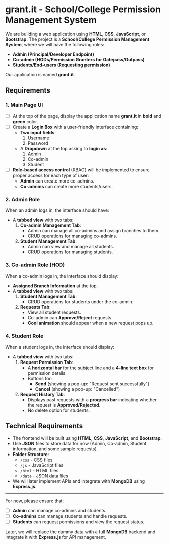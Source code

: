 # grant.it - School/College Permission Management System

We are building a web application using **HTML**, **CSS**, **JavaScript**, or **Bootstrap**. The project is a **School/College Permission Management System**, where we will have the following roles:

- **Admin (Principal/Developer Endpoint)** 
- **Co-admin (HODs/Permission Granters for Gatepass/Outpass)**
- **Students/End-users (Requesting permission)**

Our application is named **grant.it**.

## Requirements

### 1. **Main Page UI**

- [ ] At the top of the page, display the application name **grant.it** in **bold** and **green** color.
- [ ] Create a **Login Box** with a user-friendly interface containing:
  - **Two input fields**: 
    1. Username
    2. Password
  - A **Dropdown** at the top asking to **login as**:
    1. Admin
    2. Co-admin
    3. Student
- [ ] **Role-based access control** (RBAC) will be implemented to ensure proper access for each type of user:
  - **Admin** can create more co-admins.
  - **Co-admins** can create more students/users.

### 2. **Admin Role**

When an admin logs in, the interface should have:
- A **tabbed view** with two tabs:
  1. **Co-admin Management Tab**:
     - Admin can manage all co-admins and assign branches to them.
     - CRUD operations for managing co-admins.
  2. **Student Management Tab**:
     - Admin can view and manage all students.
     - CRUD operations for managing students.
     
### 3. **Co-admin Role (HOD)**

When a co-admin logs in, the interface should display:
- **Assigned Branch Information** at the top.
- A **tabbed view** with two tabs:
  1. **Student Management Tab**:
     - CRUD operations for students under the co-admin.
  2. **Requests Tab**:
     - View all student requests.
     - Co-admin can **Approve/Reject** requests.
     - **Cool animation** should appear when a new request pops up.
  
### 4. **Student Role**

When a student logs in, the interface should display:
- A **tabbed view** with two tabs:
  1. **Request Permission Tab**:
     - A **horizontal bar** for the subject line and a **4-line text box** for permission details.
     - Buttons for:
       - **Send** (showing a pop-up: "Request sent successfully")
       - **Cancel** (showing a pop-up: "Cancelled")
  2. **Request History Tab**:
     - Displays past requests with a **progress bar** indicating whether the request is **Approved/Rejected**.
     - No delete option for students.

## Technical Requirements

- The frontend will be built using **HTML**, **CSS**, **JavaScript**, and **Bootstrap**.
- Use **JSON** files to store data for now (Admin, Co-admin, Student information, and some sample requests).
- **Folder Structure**:
  - `/css` - CSS files
  - `/js` - JavaScript files
  - `/html` - HTML files
  - `/data` - JSON data files
- We will later implement APIs and integrate with **MongoDB** using **Express.js**.

---

For now, please ensure that:
- [ ] **Admin** can manage co-admins and students.
- [ ] **Co-admins** can manage students and handle requests.
- [ ] **Students** can request permissions and view the request status.

Later, we will replace the dummy data with a full **MongoDB** backend and integrate it with **Express.js** for API management.
